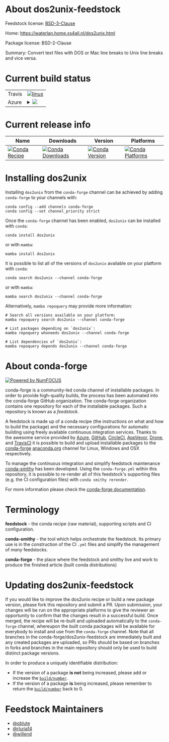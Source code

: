 About dos2unix-feedstock
========================

Feedstock license: [BSD-3-Clause](https://github.com/conda-forge/dos2unix-feedstock/blob/main/LICENSE.txt)

Home: https://waterlan.home.xs4all.nl/dos2unix.html

Package license: BSD-2-Clause

Summary: Convert text files with DOS or Mac line breaks to Unix line breaks and vice versa.

Current build status
====================


<table><tr>
    <td>Travis</td>
    <td>
      <a href="https://app.travis-ci.com/conda-forge/dos2unix-feedstock">
        <img alt="linux" src="https://img.shields.io/travis/com/conda-forge/dos2unix-feedstock/main.svg?label=Linux">
      </a>
    </td>
  </tr>
    
  <tr>
    <td>Azure</td>
    <td>
      <details>
        <summary>
          <a href="https://dev.azure.com/conda-forge/feedstock-builds/_build/latest?definitionId=7353&branchName=main">
            <img src="https://dev.azure.com/conda-forge/feedstock-builds/_apis/build/status/dos2unix-feedstock?branchName=main">
          </a>
        </summary>
        <table>
          <thead><tr><th>Variant</th><th>Status</th></tr></thead>
          <tbody><tr>
              <td>linux_64</td>
              <td>
                <a href="https://dev.azure.com/conda-forge/feedstock-builds/_build/latest?definitionId=7353&branchName=main">
                  <img src="https://dev.azure.com/conda-forge/feedstock-builds/_apis/build/status/dos2unix-feedstock?branchName=main&jobName=linux&configuration=linux%20linux_64_" alt="variant">
                </a>
              </td>
            </tr><tr>
              <td>linux_aarch64</td>
              <td>
                <a href="https://dev.azure.com/conda-forge/feedstock-builds/_build/latest?definitionId=7353&branchName=main">
                  <img src="https://dev.azure.com/conda-forge/feedstock-builds/_apis/build/status/dos2unix-feedstock?branchName=main&jobName=linux&configuration=linux%20linux_aarch64_" alt="variant">
                </a>
              </td>
            </tr><tr>
              <td>osx_64</td>
              <td>
                <a href="https://dev.azure.com/conda-forge/feedstock-builds/_build/latest?definitionId=7353&branchName=main">
                  <img src="https://dev.azure.com/conda-forge/feedstock-builds/_apis/build/status/dos2unix-feedstock?branchName=main&jobName=osx&configuration=osx%20osx_64_" alt="variant">
                </a>
              </td>
            </tr>
          </tbody>
        </table>
      </details>
    </td>
  </tr>
</table>

Current release info
====================

| Name | Downloads | Version | Platforms |
| --- | --- | --- | --- |
| [![Conda Recipe](https://img.shields.io/badge/recipe-dos2unix-green.svg)](https://anaconda.org/conda-forge/dos2unix) | [![Conda Downloads](https://img.shields.io/conda/dn/conda-forge/dos2unix.svg)](https://anaconda.org/conda-forge/dos2unix) | [![Conda Version](https://img.shields.io/conda/vn/conda-forge/dos2unix.svg)](https://anaconda.org/conda-forge/dos2unix) | [![Conda Platforms](https://img.shields.io/conda/pn/conda-forge/dos2unix.svg)](https://anaconda.org/conda-forge/dos2unix) |

Installing dos2unix
===================

Installing `dos2unix` from the `conda-forge` channel can be achieved by adding `conda-forge` to your channels with:

```
conda config --add channels conda-forge
conda config --set channel_priority strict
```

Once the `conda-forge` channel has been enabled, `dos2unix` can be installed with `conda`:

```
conda install dos2unix
```

or with `mamba`:

```
mamba install dos2unix
```

It is possible to list all of the versions of `dos2unix` available on your platform with `conda`:

```
conda search dos2unix --channel conda-forge
```

or with `mamba`:

```
mamba search dos2unix --channel conda-forge
```

Alternatively, `mamba repoquery` may provide more information:

```
# Search all versions available on your platform:
mamba repoquery search dos2unix --channel conda-forge

# List packages depending on `dos2unix`:
mamba repoquery whoneeds dos2unix --channel conda-forge

# List dependencies of `dos2unix`:
mamba repoquery depends dos2unix --channel conda-forge
```


About conda-forge
=================

[![Powered by
NumFOCUS](https://img.shields.io/badge/powered%20by-NumFOCUS-orange.svg?style=flat&colorA=E1523D&colorB=007D8A)](https://numfocus.org)

conda-forge is a community-led conda channel of installable packages.
In order to provide high-quality builds, the process has been automated into the
conda-forge GitHub organization. The conda-forge organization contains one repository
for each of the installable packages. Such a repository is known as a *feedstock*.

A feedstock is made up of a conda recipe (the instructions on what and how to build
the package) and the necessary configurations for automatic building using freely
available continuous integration services. Thanks to the awesome service provided by
[Azure](https://azure.microsoft.com/en-us/services/devops/), [GitHub](https://github.com/),
[CircleCI](https://circleci.com/), [AppVeyor](https://www.appveyor.com/),
[Drone](https://cloud.drone.io/welcome), and [TravisCI](https://travis-ci.com/)
it is possible to build and upload installable packages to the
[conda-forge](https://anaconda.org/conda-forge) [anaconda.org](https://anaconda.org/)
channel for Linux, Windows and OSX respectively.

To manage the continuous integration and simplify feedstock maintenance
[conda-smithy](https://github.com/conda-forge/conda-smithy) has been developed.
Using the ``conda-forge.yml`` within this repository, it is possible to re-render all of
this feedstock's supporting files (e.g. the CI configuration files) with ``conda smithy rerender``.

For more information please check the [conda-forge documentation](https://conda-forge.org/docs/).

Terminology
===========

**feedstock** - the conda recipe (raw material), supporting scripts and CI configuration.

**conda-smithy** - the tool which helps orchestrate the feedstock.
                   Its primary use is in the construction of the CI ``.yml`` files
                   and simplify the management of *many* feedstocks.

**conda-forge** - the place where the feedstock and smithy live and work to
                  produce the finished article (built conda distributions)


Updating dos2unix-feedstock
===========================

If you would like to improve the dos2unix recipe or build a new
package version, please fork this repository and submit a PR. Upon submission,
your changes will be run on the appropriate platforms to give the reviewer an
opportunity to confirm that the changes result in a successful build. Once
merged, the recipe will be re-built and uploaded automatically to the
`conda-forge` channel, whereupon the built conda packages will be available for
everybody to install and use from the `conda-forge` channel.
Note that all branches in the conda-forge/dos2unix-feedstock are
immediately built and any created packages are uploaded, so PRs should be based
on branches in forks and branches in the main repository should only be used to
build distinct package versions.

In order to produce a uniquely identifiable distribution:
 * If the version of a package **is not** being increased, please add or increase
   the [``build/number``](https://docs.conda.io/projects/conda-build/en/latest/resources/define-metadata.html#build-number-and-string).
 * If the version of a package **is** being increased, please remember to return
   the [``build/number``](https://docs.conda.io/projects/conda-build/en/latest/resources/define-metadata.html#build-number-and-string)
   back to 0.

Feedstock Maintainers
=====================

* [@oblute](https://github.com/oblute/)
* [@rluria14](https://github.com/rluria14/)
* [@willend](https://github.com/willend/)

